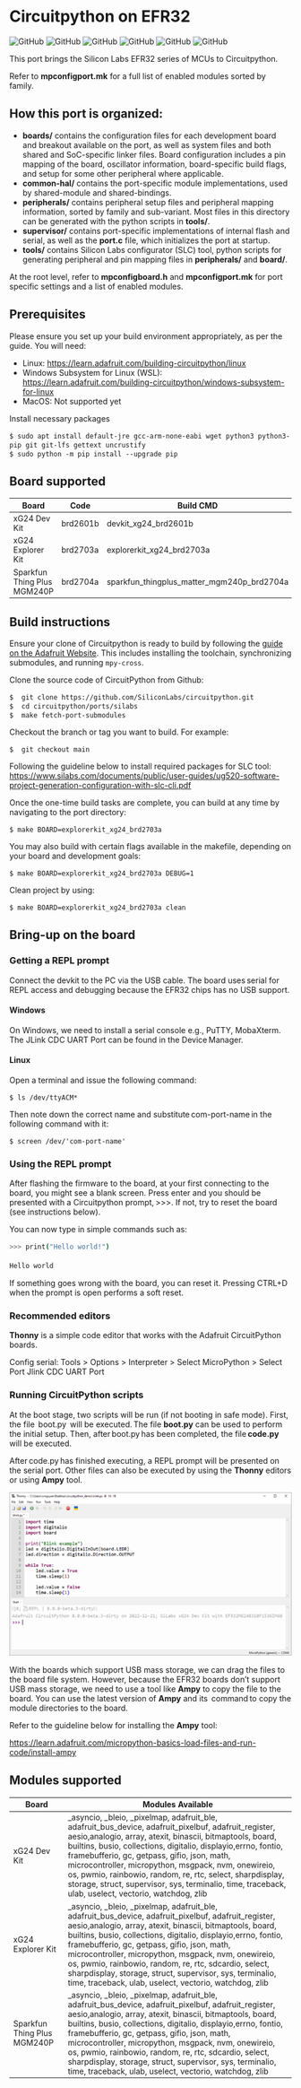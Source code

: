 # Circuitpython on EFR32 #
![GitHub](https://img.shields.io/badge/Technology-Bluetooth_BLE-green)
![GitHub](https://img.shields.io/badge/CircuitPython-8.1.0--beta.0-green)
![GitHub](https://img.shields.io/badge/GSDK-v4.2.1-green)
![GitHub](https://img.shields.io/badge/SLC-5.6.3.0-green)
![GitHub](https://img.shields.io/badge/License-MIT-green)
![GitHub](https://img.shields.io/badge/GCC_build-passing-green)

This port brings the Silicon Labs EFR32 series of MCUs to Circuitpython.

Refer to **mpconfigport.mk** for a full list of enabled modules sorted by family.

## How this port is organized: ##

- **boards/** contains the configuration files for each development board and breakout available on the port, as well as system files and both shared and SoC-specific linker files. Board configuration includes a pin mapping of the board, oscillator information, board-specific build flags, and setup for some other peripheral where applicable.
- **common-hal/** contains the port-specific module implementations, used by shared-module and shared-bindings.
- **peripherals/** contains peripheral setup files and peripheral mapping information, sorted by family and sub-variant. Most files in this directory can be generated with the python scripts in **tools/**.
- **supervisor/** contains port-specific implementations of internal flash and serial, as well as the **port.c** file, which initializes the port at startup.
- **tools/** contains Silicon Labs configurator (SLC) tool, python scripts for generating peripheral and pin mapping files in **peripherals/** and **board/**.

At the root level, refer to **mpconfigboard.h** and **mpconfigport.mk** for port specific settings and a list of enabled modules.

## Prerequisites ##
Please ensure you set up your build environment appropriately, as per the guide. You will need:

- Linux: https://learn.adafruit.com/building-circuitpython/linux
- Windows Subsystem for Linux (WSL): https://learn.adafruit.com/building-circuitpython/windows-subsystem-for-linux
- MacOS: Not supported yet

Install necessary packages

    $ sudo apt install default-jre gcc-arm-none-eabi wget python3 python3-pip git git-lfs gettext uncrustify
    $ sudo python -m pip install --upgrade pip

## Board supported ##

| Board                       | Code         | Build CMD                                  |
| --------------------------- | ------------ | ------------------------------------------ |
| xG24 Dev Kit                | brd2601b     | devkit_xg24_brd2601b                       |
| xG24 Explorer Kit           | brd2703a     | explorerkit_xg24_brd2703a                  |
| Sparkfun Thing Plus MGM240P | brd2704a     | sparkfun_thingplus_matter_mgm240p_brd2704a |

## Build instructions ##

Ensure your clone of Circuitpython is ready to build by following the [guide on the Adafruit Website](https://learn.adafruit.com/building-circuitpython/build-circuitpython). This includes installing the toolchain, synchronizing submodules, and running `mpy-cross`.

Clone the source code of CircuitPython from Github:

    $  git clone https://github.com/SiliconLabs/circuitpython.git
    $  cd circuitpython/ports/silabs
    $  make fetch-port-submodules

Checkout the branch or tag you want to build. For example:

    $  git checkout main

Following the guideline below to install required packages for SLC tool:
    https://www.silabs.com/documents/public/user-guides/ug520-software-project-generation-configuration-with-slc-cli.pdf

Once the one-time build tasks are complete, you can build at any time by navigating to the port directory:

    $ make BOARD=explorerkit_xg24_brd2703a

You may also build with certain flags available in the makefile, depending on your board and development goals:

    $ make BOARD=explorerkit_xg24_brd2703a DEBUG=1

Clean project by using:

    $ make BOARD=explorerkit_xg24_brd2703a clean

## Bring-up on the board ##

### Getting a REPL prompt ###

Connect the devkit to the PC via the USB cable. The board uses serial for REPL access and debugging because the EFR32 chips has no USB support.

#### Windows ####

On Windows, we need to install a serial console e.g., PuTTY, MobaXterm. The JLink CDC UART Port can be found in the Device Manager.

#### Linux ####

Open a terminal and issue the following command: 

    $ ls /dev/ttyACM*

Then note down the correct name and substitute com-port-name in the following command with it: 

    $ screen /dev/'com-port-name'

### Using the REPL prompt ###

After flashing the firmware to the board, at your first connecting to the board, you might see a blank screen. Press enter and you should be presented with a Circuitpython prompt, >>>. If not, try to reset the board (see instructions below).

You can now type in simple commands such as: 

```sh
>>> print("Hello world!") 

Hello world
```

If something goes wrong with the board, you can reset it. Pressing CTRL+D when the prompt is open performs a soft reset.

### Recommended editors ###

**Thonny** is a simple code editor that works with the Adafruit CircuitPython boards. 

Config serial: Tools > Options > Interpreter > Select MicroPython > Select Port Jlink CDC UART Port

### Running CircuitPython scripts ###

At the boot stage, two scripts will be run (if not booting in safe mode). First, the file  boot.py  will be executed. The file **boot.py** can be used to perform the initial setup. Then, after boot.py has been completed, the file **code.py** will be executed.  

After code.py has finished executing, a REPL prompt will be presented on the serial port. Other files can also be executed by using the **Thonny** editors or using **Ampy** tool.

![Thony](./res/Thony.png)

With the boards which support USB mass storage, we can drag the files to the board file system. However, because the EFR32 boards don’t support USB mass storage, we need to use a tool like **Ampy** to copy the file to the board. You can use the latest version of **Ampy** and its  command to copy the module directories to the board.

Refer to the guideline below for installing the **Ampy** tool: 

https://learn.adafruit.com/micropython-basics-load-files-and-run-code/install-ampy  

## Modules supported ##

| Board                       | Modules Available|
| --------------------------- | ---------------- |
| xG24 Dev Kit                |  _asyncio, _bleio, _pixelmap, adafruit_ble, adafruit_bus_device, adafruit_pixelbuf, adafruit_register, aesio,analogio, array, atexit, binascii, bitmaptools, board, builtins, busio, collections, digitalio, displayio,errno, fontio, framebufferio, gc, getpass, gifio, json, math, microcontroller, micropython, msgpack, nvm, onewireio, os, pwmio, rainbowio, random, re, rtc, select, sharpdisplay, storage, struct, supervisor, sys, terminalio, time, traceback, ulab, uselect, vectorio, watchdog, zlib |
| xG24 Explorer Kit           |  _asyncio, _bleio, _pixelmap, adafruit_ble, adafruit_bus_device, adafruit_pixelbuf, adafruit_register, aesio,analogio, array, atexit, binascii, bitmaptools, board, builtins, busio, collections, digitalio, displayio,errno, fontio, framebufferio, gc, getpass, gifio, json, math, microcontroller, micropython, msgpack, nvm, onewireio, os, pwmio, rainbowio, random, re, rtc, sdcardio, select, sharpdisplay, storage, struct, supervisor, sys, terminalio, time, traceback, ulab, uselect, vectorio, watchdog, zlib |
| Sparkfun Thing Plus MGM240P | _asyncio, _bleio, _pixelmap, adafruit_ble, adafruit_bus_device, adafruit_pixelbuf, adafruit_register, aesio,analogio, array, atexit, binascii, bitmaptools, board, builtins, busio, collections, digitalio, displayio,errno, fontio, framebufferio, gc, getpass, gifio, json, math, microcontroller, micropython, msgpack, nvm, onewireio, os, pwmio, rainbowio, random, re, rtc, sdcardio, select, sharpdisplay, storage, struct, supervisor, sys, terminalio, time, traceback, ulab, uselect, vectorio, watchdog, zlib |
